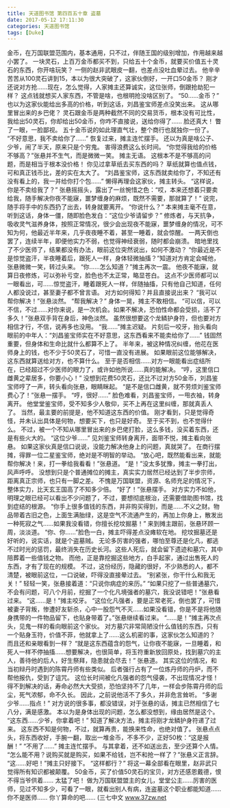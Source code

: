 ```yaml
---
title: 天道图书馆 第四百五十章 盗墓
date: 2017-05-12 17:11:30
categories: 天道图书馆
tags: [Duke]
---
```


金币，在万国联盟范围内，基本通用，只不过，伴随王国的级别增加，作用越来越小罢了。
一块灵石，上百万金币都买不到，只给五十个金币，就要买价值五十灵石的东西，你开啥玩笑？
一侧的赵非武眼皮一翻，也差点没吐血晕过去。
他辛辛苦苦从100灵石讲到15，本以为很大突破了，这家伙倒好，一开口50金币？
刚才还说对方抢……现在，怎么觉得，人家摊主还算诚实，这位张师，倒跟抢劫犯一样？
这点钱就想买人家东西，不管是啥，也根明抢没啥区别了。
“50……金币？”
也以为这家伙能给出多高的价格，听到这话，刘昌鉴宝师差点没笑出来。
这从哪里冒出来的乡巴佬？
灵石跟金币是两种截然不同的交易货币，根本没有可比性，我给出50灵石，你却给出50金币，你咋不直接说，送给你得了……
脸还真大！
瞥了一眼，一脸鄙视。
五十金币说的如此理直气壮，整个商行也就独你一份了。
“不好意思，我不卖给你了……”
恢复过来，摊主连忙摆手。
还以为真是啥公子、少爷，闹了半天，原来只是个穷鬼。
害得浪费这么长时间。
“你觉得我给的价格不够高？”张悬并不生气，而是微微一笑。
摊主无语。
这根本不是不够高的问题，而是相当于根本没价格！
你见过拿草纸去买东西的吗？
草纸就算也值点钱，可和真正钱币比，差的实在太大了。
“刘昌鉴宝师，这东西就卖给你了，不知还有没有看上的，我一并给你打个包……”
懒得再理会这家伙，摊主转头。
“这样说，你是不卖给我了？”
张悬摇摇头，露出了一丝惋惜之色：“哎，本来还想着只要卖给我，随手解决你夜不能寐，噩梦缠身的麻烦，既然不需要，那就算了！”
说完，随手将手中的东西扔了出去，转身就要离开。
“你说什么？”
本来摊主毫不在意，听到这话，身体一僵，随即脸色发白：“这位少爷请留步？”
修炼者，与天抗争，吸收灵气滋养身体，按照正常情况，很少会出现夜不能寐，噩梦缠身的情况，可不知为何，他最近半年来，几乎夜夜睡不着，甚至一睡着，就会惊醒。
一两天倒也罢了，连续半年，即便他实力不弱，也觉得神经衰弱，随时都会崩溃。
暗地里找了不少医师了，结果都没有办法，眼前这位突然说出，如何不激动？
“你最近是不是惊觉盗汗，半夜睡着后，跟死人一样，身体轻微抽搐？”知道对方肯定会喊他，张悬微微一笑，转过头来。
“你……怎么知道？”摊主再次一震。
他夜不能寐，就算日夜修炼，可以弥补亏空，脸色也不太正常，略显苍白。
这点不少医师都可以一眼看出，可……惊觉盗汗，睡着跟死人一样，伴随抽搐，只有他自己知道，任何人都没说过，甚至妻子都不曾言语。
对方如何得知？并且直接说出来？
“我可以帮你解决！”张悬淡然。
“帮我解决？”
身体一晃，摊主不敢相信。
“可以信，可以不信，不过……对你来说，是一次机会。如果不解决，恐怕性命都会受损，活不了多久！”张悬双手背在身后，神色淡然。
虽然很想要这个龙鳞护身符，但也要对方相信才行，不信，说再多也没用。
“我……”摊主迟疑。
片刻后一咬牙，抬头看向眼前的中年人：“刘昌鉴宝师实在不好意思，这东西看来不能卖给你了……”
钱固然重要，但身体和生命比就什么都算不上了。
半年来，被这种情况纠缠，他花在医师身上的钱，也不少于50灵石了，可惜一直没有进展。
如果眼前这位能够解决，这东西就算送给对方，也不算什么。
至于是否相信……对方一眼能看出症结所在，已经超过不少医师的眼力了，或许如他所说……真的能解决。
“哼，这里信口雌黄之辈居多，你要小心！”
没想到花费50灵石，还比不过对方50金币，刘昌鉴宝师哼了一声，转头看向张悬，眼睛眯起。
“是不是信口雌黄，就不劳烦刘鉴宝师费心了！”张悬一摆手。
“哼，很好……”
脸色难看，刘昌鉴宝师，一甩衣袖，转身离开。
他堂堂鉴宝师，受不知多少人敬仰，买不上再在这里纠缠，那就真丢人了。
当然，最主要的前提是，他不知道这东西的价值。
刚才看到，只是觉得奇怪，并未认出具体是何物，想要买下，也只是好奇。
至于买不到，也不觉得什么。
不过，被一个不知从哪里冒出来的乡巴佬打脸，这么多钱，没买着东西，还是有些火大的。
“这位少爷……”
见刘鉴宝师转身离开，面带不悦，摊主看向张悬。
如果这家伙真是信口说说，没能力解决他身上的问题，真就哭了。
在商行摆摊，得罪一位二星鉴宝师，绝对是不明智的举动。
“放心吧，既然能看出来，就能帮你解决！来，打一拳给我看看！”张悬道。
“是！”没太多犹豫，摊主一拳打出，风声呼呼。
没想到只是个普通摊位的摊主，真实实力居然已经达到了半步宗师，距离真正宗师，也只有一脚之差。
不愧是万国联盟，资源、名师充足的情况下，整体实力，比天玄王国高了不知多少倍。
“好了！”张悬摆手。
对方实力不如他，明理之眼已经可以看出不少问题了，不过，要想彻底根治，还需要借助图书馆，找到症结的根源。
“你手上很多值钱的东西，并非购买得到，而是……不义之财。物品带着古旧之色，上面生满胎绿，这是空气不流通产生的，再加上你身上，散发出一种死寂之气……如果我没看错，你擅长挖坟掘墓！”
来到摊主跟前，张悬环顾一周，淡淡道。
“你、你……”脸色一白，摊主吓得差点没瘫软在地。
挖坟掘墓还是好听的，说实话，就是个盗墓贼。
无论多厉害的强者，哪怕至尊还是化凡，都逃不过时光的惩罚，最终消失在历史长河。这些人死后，就会留下遗迹和墓穴，其中陪葬着一些值钱之物。
而他，正是靠挖掘这些地方，白手起家，通过出售死人的东西，才有了现在的规模。
不过，这份经历，隐藏的很好，不少熟悉的人，都不清楚，被眼前这位，一口说破，吓得没直接晕过去。
“别紧张，你干什么和我无关！”
轻轻一笑，张悬接着道：“只说你病症的来历。”
“如果只挖了一些普通墓穴，不会有问题，可八个月前，挖掘了一个化凡境强者的墓穴，我没说错吧！”张悬看过来。
“这……是！”摊主咬牙。
“这位化凡强者，要是正常老死，倒也罢了，可惜被妻子背叛，惨遭好友斩杀，心中一股怨气不灭……如果没看错，你是不是将他随身携带的一件物品留下，也贴身带着了。”张悬继续看过来。
“……是！”摊主再次点头，见鬼一样的看向眼前这个家伙。
对方墓穴非常简陋没什么值钱的东西，只有一个贴身玉符，价值不菲，他就拿上了……这么机密的事，这家伙怎么知道的？
而且还和亲眼看到一样？
“就是这东西蕴含的怨气，让你夜不能寐，一旦睡着，和死人一样不停抽搐……想要解决，也很简单，将玉符重新放回原处，找到墓穴的主人，善待他的后人，好生祭拜，隐患就会尽去！”
张悬道。
其实这位的情况，和当初辩丹时遇到的陈霄丹师有些类似。
后者强行占有了一位炼丹师的丹炉，而不帮他报仇，受到了诅咒。
这位长时间被化凡强者的怨气侵袭，不出现情况才怪！
得不到解决的话，寿命必然大大受损，恐怕坚持不了几年，一样会步陈霄丹师的后尘，死气浓郁，命不久长。
因此，之前说他活不了多久，并非危言耸听。
“多谢少爷……指点！”
对方说的很多事，都没错误，对于张悬的话，摊主已然相信了七八分，满是感激。
本以为是身体出现的问题，怎么都没想到，缘由居然是这个。
“这东西……少爷，你拿着吧！”
知道了解决方法，摊主将刚才龙鳞护身符递了过来。
这东西不知是何物，不过，就算再贵，能换来性命，也绝对值了。
张悬点点头，将东西收好，手腕一翻，取出一堆金币，不多不少，正好50枚：“这是报酬！”
“不用了……”
摊主连忙摆手。
与其拿着，还不如送出去，至少还算个人情。
“怎么能不用？说购买就是购买，如果不给钱，岂不和抢一样了？”张悬义正言辞。
“这……好吧！”摊主只好接下。
“这样都行？”
将这一幕全部看在眼里，赵非武只觉得所有知识都被颠覆。
50金币，买了价值50灵石的宝贝，对方还感恩戴德，恨不得当爷供着……
太猛了吧！
做为万国联盟盟主的女儿，堂堂公主……厉害的医师，见过不知多少，可看了一眼，就看出别人有病，连盗墓这个职业都能知道……
你不是医师……
你丫算命的吧……
(三七中文 www.37zw.net